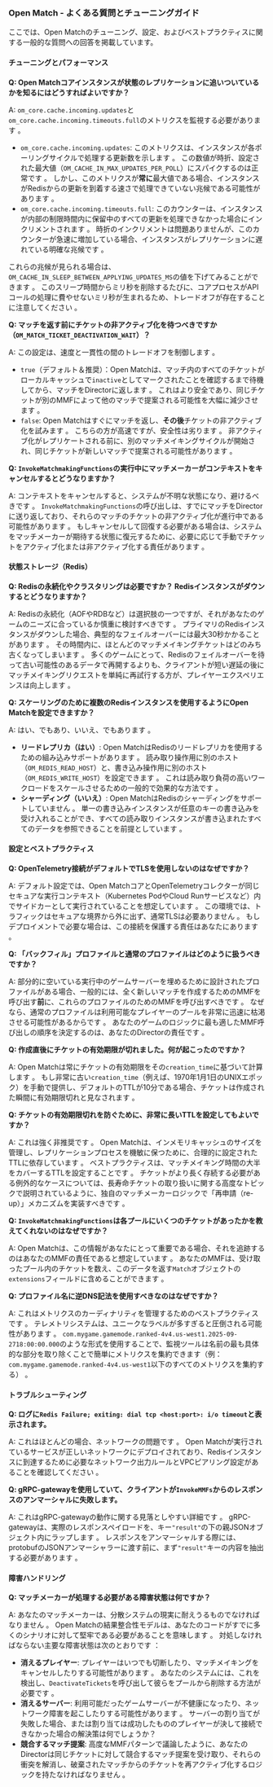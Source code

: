### **Open Match \- よくある質問とチューニングガイド**

ここでは、Open Matchのチューニング、設定、およびベストプラクティスに関する一般的な質問への回答を掲載しています。

#### **チューニングとパフォーマンス**

**Q: Open Matchコアインスタンスが状態のレプリケーションに追いついているかを知るにはどうすればよいですか？**

A: `om_core.cache.incoming.updates`と`om_core.cache.incoming.timeouts.full`のメトリクスを監視する必要があります 。

* `om_core.cache.incoming.updates`: このメトリクスは、インスタンスが各ポーリングサイクルで処理する更新数を示します 。 この数値が時折、設定された最大値（`OM_CACHE_IN_MAX_UPDATES_PER_POLL`）にスパイクするのは正常です 。 しかし、このメトリクスが**常に**最大値である場合、インスタンスがRedisからの更新を到着する速さで処理できていない兆候である可能性があります 。  
* `om_core.cache.incoming.timeouts.full`: このカウンターは、インスタンスが内部の制限時間内に保留中のすべての更新を処理できなかった場合にインクリメントされます 。 時折のインクリメントは問題ありませんが、このカウンターが急速に増加している場合、インスタンスがレプリケーションに遅れている明確な兆候です 。

これらの兆候が見られる場合は、`OM_CACHE_IN_SLEEP_BETWEEN_APPLYING_UPDATES_MS`の値を下げてみることができます 。 このスリープ時間からミリ秒を削除するたびに、コアプロセスがAPIコールの処理に費やせないミリ秒が生まれるため、トレードオフが存在することに注意してください 。

**Q: マッチを返す前にチケットの非アクティブ化を待つべきですか（`OM_MATCH_TICKET_DEACTIVATION_WAIT`）？**

A: この設定は、速度と一貫性の間のトレードオフを制御します 。

* `true`（デフォルト＆推奨）：Open Matchは、マッチ内のすべてのチケットがローカルキャッシュで`inactive`としてマークされたことを確認するまで待機してから、マッチをDirectorに返します 。 これはより安全であり、同じチケットが別のMMFによって他のマッチで提案される可能性を大幅に減少させます 。  
* `false`: Open Matchはすぐにマッチを返し、**その後**チケットの非アクティブ化を試みます 。 こちらの方が高速ですが、安全性は劣ります 。 非アクティブ化がレプリケートされる前に、別のマッチメイキングサイクルが開始され、同じチケットが新しいマッチで提案される可能性があります 。

**Q: `InvokeMatchmakingFunctions`の実行中にマッチメーカーがコンテキストをキャンセルするとどうなりますか？**

A: コンテキストをキャンセルすると、システムが不明な状態になり、避けるべきです 。 `InvokeMatchmakingFunctions`の呼び出しは、すでにマッチをDirectorに送り返しており、それらのマッチのチケットの非アクティブ化が進行中である可能性があります 。 もしキャンセルして回復する必要がある場合は、システムをマッチメーカーが期待する状態に復元するために、必要に応じて手動でチケットをアクティブ化または非アクティブ化する責任があります 。

#### **状態ストレージ（Redis）**

**Q: Redisの永続化やクラスタリングは必要ですか？ Redisインスタンスがダウンするとどうなりますか？**

A: Redisの永続化（AOFやRDBなど）は選択肢の一つですが、それがあなたのゲームのニーズに合っているか慎重に検討すべきです 。 プライマリのRedisインスタンスがダウンした場合、典型的なフェイルオーバーには最大30秒かかることがあります 。 その時間内に、ほとんどのマッチメイキングチケットはどのみち古くなってしまいます 。 多くのゲームにとって、Redisのフェイルオーバーを待って古い可能性のあるデータで再開するよりも、クライアントが短い遅延の後にマッチメイキングリクエストを単純に再試行する方が、プレイヤーエクスペリエンスは向上します 。

**Q: スケーリングのために複数のRedisインスタンスを使用するようにOpen Matchを設定できますか？**

A: はい、でもあり、いいえ、でもあります 。

* **リードレプリカ（はい）**: Open MatchはRedisのリードレプリカを使用するための組み込みサポートがあります 。 読み取り操作用に別のホスト（`OM_REDIS_READ_HOST`）と、書き込み操作用に別のホスト（`OM_REDIS_WRITE_HOST`）を設定できます 。 これは読み取り負荷の高いワークロードをスケールさせるための一般的で効果的な方法です 。  
* **シャーディング（いいえ）**: Open MatchはRedisのシャーディングをサポートしていません 。 単一の書き込みインスタンスが任意のキーの書き込みを受け入れることができ、すべての読み取りインスタンスが書き込まれたすべてのデータを参照できることを前提としています 。

#### **設定とベストプラクティス**

**Q: OpenTelemetry接続がデフォルトでTLSを使用しないのはなぜですか？**

A: デフォルト設定では、Open MatchコアとOpenTelemetryコレクターが同じセキュアな実行コンテキスト（Kubernetes PodやCloud Runサービスなど）内でサイドカーとして実行されていることを想定しています 。 この環境では、トラフィックはセキュアな境界から外に出ず、通常TLSは必要ありません 。 もしデプロイメントで必要な場合は、この接続を保護する責任はあなたにあります 。

**Q: 「バックフィル」プロファイルと通常のプロファイルはどのように扱うべきですか？**

A: 部分的に空いている実行中のゲームサーバーを埋めるために設計されたプロファイルがある場合、一般的には、全く新しいマッチを作成するためのMMFを呼び出す**前**に、これらのプロファイルのためのMMFを呼び出すべきです 。 なぜなら、通常のプロファイルは利用可能なプレイヤーのプールを非常に迅速に枯渇させる可能性があるからです 。 あなたのゲームのロジックに最も適したMMF呼び出しの順序を決定するのは、あなたのDirectorの責任です 。

**Q: 作成直後にチケットの有効期限が切れました。何が起こったのですか？**

A: Open Matchは常にチケットの有効期限をその`creation_time`に基づいて計算します 。 もし非常に古い`creation_time`（例えば、1970年1月1日のUNIXエポック）を手動で提供し、デフォルトのTTLが10分である場合、チケットは作成された瞬間に有効期限切れと見なされます 。

**Q: チケットの有効期限切れを防ぐために、非常に長いTTLを設定してもよいですか？**

A: これは強く非推奨です 。 Open Matchは、インメモリキャッシュのサイズを管理し、レプリケーションプロセスを機敏に保つために、合理的に設定されたTTLに依存しています 。 ベストプラクティスは、マッチメイキング時間の大半をカバーするTTLを設定することです 。 チケットがより長く存続する必要がある例外的なケースについては、長寿命チケットの取り扱いに関する高度なトピックで説明されているように、独自のマッチメーカーロジックで「再申請（re-up）」メカニズムを実装すべきです 。

**Q: `InvokeMatchmakingFunctions`は各プールにいくつのチケットがあったかを教えてくれないのはなぜですか？**

A: Open Matchは、この情報があなたにとって重要である場合、それを追跡するのはあなたのMMFの責任であると想定しています 。 あなたのMMFは、受け取ったプール内のチケットを数え、このデータを返す`Match`オブジェクトの`extensions`フィールドに含めることができます 。

**Q: プロファイル名に逆DNS記法を使用すべきなのはなぜですか？**

A: これはメトリクスのカーディナリティを管理するためのベストプラクティスです 。 テレメトリシステムは、ユニークなラベルが多すぎると圧倒される可能性があります 。 `com.mygame.gamemode.ranked-4v4.us-west1.2025-09-2718:00:00.000`のような形式を使用することで、監視ツールは名前の最も具体的な部分を取り除くことで簡単にメトリクスを集約できます（例：`com.mygame.gamemode.ranked-4v4.us-west1`以下のすべてのメトリクスを集約する） 。

#### **トラブルシューティング**

**Q: ログに`Redis Failure; exiting: dial tcp <host:port>: i/o timeout`と表示されます。**

A: これはほとんどの場合、ネットワークの問題です 。 Open Matchが実行されているサービスが正しいネットワークにデプロイされており、Redisインスタンスに到達するために必要なネットワーク出力ルールとVPCピアリング設定があることを確認してください 。

**Q: gRPC-gatewayを使用していて、クライアントが`InvokeMMFs`からのレスポンスのアンマーシャルに失敗します。**

A: これはgRPC-gatewayの動作に関する見落としやすい詳細です 。 gRPC-gatewayは、実際のレスポンスペイロードを、キー`"result"`の下の親JSONオブジェクト内にラップします 。 レスポンスをアンマーシャルする際には、protobufのJSONアンマーシャラーに渡す前に、まず`"result"`キーの内容を抽出する必要があります 。

#### **障害ハンドリング**

**Q: マッチメーカーが処理する必要がある障害状態は何ですか？**

A: あなたのマッチメーカーは、分散システムの現実に耐えうるものでなければなりません 。 Open Matchの結果整合性モデルは、あなたのコードがすでに多くのシナリオに対して堅牢である必要があることを意味します 。 対処しなければならない主要な障害状態は次のとおりです ：

* **消えるプレイヤー**: プレイヤーはいつでも切断したり、マッチメイキングをキャンセルしたりする可能性があります 。 あなたのシステムには、これを検出し、`DeactivateTickets`を呼び出して彼らをプールから削除する方法が必要です 。  
* **消えるサーバー**: 利用可能だったゲームサーバーが不健康になったり、ネットワーク障害を起こしたりする可能性があります 。 サーバーの割り当てが失敗した場合、または割り当ては成功したもののプレイヤーが決して接続できなかった場合の解決策は何でしょうか？  
* **競合するマッチ提案**: 高度なMMFパターンで議論したように、あなたのDirectorは同じチケットに対して競合するマッチ提案を受け取り、それらの衝突を解消し、破棄されたマッチからのチケットを再アクティブ化するロジックを持たなければなりません 。

